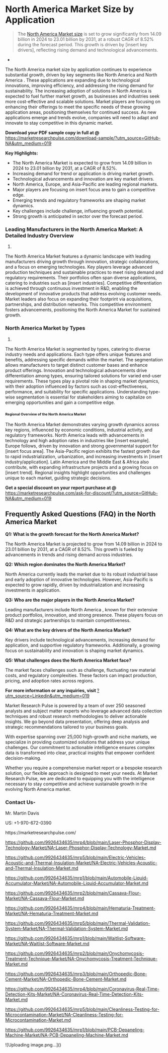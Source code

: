 <h1>North America  Market&nbsp;Size by Application</h1><blockquote><p>The <a href="https://marketresearchpulse.com/download-sample/?utm_source=GitHub-NA&amp;utm_medium=019">North America  Market size</a> is set to grow significantly from 14.09 billion in 2024 to 23.01 billion by 2031, at a robust CAGR of 8.52% during the forecast period. This growth is driven by [insert key drivers], reflecting rising demand and technological advancements.</p></blockquote><ul><li></li></ul><p>The North America  market size by application continues to experience substantial growth, driven by key segments like North America  and North America . These applications are expanding due to technological innovations, improving efficiency, and addressing the rising demand for sustainability. The increasing adoption of solutions in North America  is expected to fuel further market growth, as businesses and industries seek more cost-effective and scalable solutions. Market players are focusing on enhancing their offerings to meet the specific needs of these growing application areas, positioning themselves for continued success. As new applications emerge and trends evolve, companies will need to adapt and innovate to stay competitive in this dynamic market.</p><p><strong>Download your PDF sample copy in full at @ </strong><a href="https://marketresearchpulse.com/download-sample/?utm_source=GitHub-NA&amp;utm_medium=019">https://marketresearchpulse.com/download-sample/?utm_source=GitHub-NA&amp;utm_medium=019</a></p><p><strong>Key Highlights: </strong></p><ul><li>The North America  Market is expected to grow from 14.09 billion in 2024 to 23.01 billion by 2031, at a CAGR of 8.52%.</li><li>Increasing demand for trend or application is driving market growth.</li><li>Technological advancements and innovation are key market drivers.</li><li>North America, Europe, and Asia-Pacific are leading regional markets.</li><li>Major players are focusing on insert focus area to gain a competitive edge.</li><li>Emerging trends and regulatory frameworks are shaping market dynamics.</li><li>Key challenges include challenge, influencing growth potential.</li><li>Strong growth is anticipated in sector over the forecast period.</li></ul><h3>Leading Manufacturers in the North America  Market: A Detailed Industry Overview</h3><ol><li></li></ol><div class="flex max-w-full flex-col flex-grow"><div class="min-h-8 text-message flex w-full flex-col items-end gap-2 whitespace-normal break-words [.text-message+&amp;]:mt-5" dir="auto" data-message-author-role="assistant" data-message-id="fd8432e4-4910-450d-b182-61b7bfb0a01f" data-message-model-slug="gpt-4o"><div class="flex w-full flex-col gap-1 empty:hidden first:pt-[3px]"><div class="markdown prose w-full break-words dark:prose-invert light"><p>The North America  Market features a dynamic landscape with leading manufacturers driving growth through innovation, strategic collaborations, and a focus on emerging technologies. Key players leverage advanced production techniques and sustainable practices to meet rising demand and regulatory requirements. Their portfolios often span diverse applications, catering to industries such as [insert industries]. Competitive differentiation is achieved through continuous investment in R&amp;D, enabling the development of innovative products that address evolving customer needs. Market leaders also focus on expanding their footprint via acquisitions, partnerships, and distribution networks. This competitive environment fosters advancements, positioning the North America  Market for sustained growth.</p></div></div></div></div><h3>North America  Market by Types</h3><ol><li></li></ol><div class="flex max-w-full flex-col flex-grow"><div class="min-h-8 text-message flex w-full flex-col items-end gap-2 whitespace-normal break-words [.text-message+&amp;]:mt-5" dir="auto" data-message-author-role="assistant" data-message-id="084470be-0bb7-4664-bddf-5156b4f41249" data-message-model-slug="gpt-4o-mini"><div class="flex w-full flex-col gap-1 empty:hidden first:pt-[3px]"><div class="markdown prose w-full break-words dark:prose-invert light"><p>The North America  Market is segmented by types, catering to diverse industry needs and applications. Each type offers unique features and benefits, addressing specific demands within the market. The segmentation allows manufacturers to target distinct customer bases and enhance product offerings. Innovation and technological advancements drive differentiation among types, ensuring tailored solutions for varied end-user requirements. These types play a pivotal role in shaping market dynamics, with their adoption influenced by factors such as cost-effectiveness, performance, and suitability for specific applications. Understanding type-wise segmentation is essential for stakeholders aiming to capitalize on emerging opportunities and gain a competitive edge.</p></div></div></div></div><h3><span style="font-size: 11px;">Regional Overview of the North America  Market</span></h3><div class="flex max-w-full flex-col flex-grow"><div class="min-h-8 text-message flex w-full flex-col items-end gap-2 whitespace-normal break-words [.text-message+&amp;]:mt-5" dir="auto" data-message-author-role="assistant" data-message-id="e9038762-ce64-4e30-91c9-9bd413514231" data-message-model-slug="gpt-4o-mini"><div class="flex w-full flex-col gap-1 empty:hidden first:pt-[3px]"><div class="markdown prose w-full break-words dark:prose-invert light"><p>The North America  Market demonstrates varying growth dynamics across key regions, influenced by economic conditions, industrial activity, and regulatory frameworks. North America leads with advancements in technology and high adoption rates in industries like [insert example]. Europe follows, driven by innovation and strong governmental support for [insert focus area]. The Asia-Pacific region exhibits the fastest growth due to rapid industrialization, urbanization, and increasing investments in [insert industry/application]. Latin America and the Middle East &amp; Africa also contribute, with expanding infrastructure projects and a growing focus on [insert trend]. Regional insights highlight opportunities and challenges unique to each market, guiding strategic decisions.</p></div></div></div></div><p><strong>Get a special discount on your report purchase at @ </strong><a href="https://marketresearchpulse.com/ask-for-discount/?utm_source=GitHub-NA&amp;utm_medium=019">https://marketresearchpulse.com/ask-for-discount/?utm_source=GitHub-NA&amp;utm_medium=019</a></p><h2>Frequently Asked Questions (FAQ) in the North America  Market</h2><p><strong>Q1: What is the growth forecast for the North America  Market?</strong></p><p>The North America  Market is projected to grow from 14.09 billion in 2024 to 23.01 billion by 2031, at a CAGR of 8.52%. This growth is fueled by advancements in trends and rising demand across industries.</p><p><strong>Q2: Which region dominates the North America  Market?</strong></p><p>North America currently leads the market due to its robust industrial base and early adoption of innovative technologies. However, Asia-Pacific is expected to grow rapidly, driven by industrialization and increasing investments in application.</p><p><strong>Q3: Who are the major players in the North America  Market?</strong></p><p>Leading manufacturers include North America , known for their extensive product portfolios, innovation, and strong presence. These players focus on R&amp;D and strategic partnerships to maintain competitiveness.</p><p><strong>Q4: What are the key drivers of the North America  Market?</strong></p><p>Key drivers include technological advancements, increasing demand for application, and supportive regulatory frameworks. Additionally, a growing focus on sustainability and innovation is shaping market dynamics.</p><p><strong>Q5: What challenges does the North America  Market face?</strong></p><p>The market faces challenges such as challenge, fluctuating raw material costs, and regulatory complexities. These factors can impact production, pricing, and adoption rates across regions.</p><p><strong>For more information or any inquiries, visit&nbsp;</strong><a href="?utm_source=Linkedin&utm_medium=019">?utm_source=Linkedin&utm_medium=019</a></p><p>Market Research Pulse is powered by a team of over 250 seasoned analysts and subject matter experts who leverage advanced data collection techniques and robust research methodologies to deliver actionable insights. We go beyond data presentation, offering deep analysis and strategic recommendations tailored to your business goals.</p><p>With expertise spanning over 25,000 high-growth and niche markets, we specialize in providing customized solutions that address your unique challenges. Our commitment to actionable intelligence ensures complex data is transformed into clear, practical insights that empower confident decision-making.</p><p>Whether you require a comprehensive market report or a bespoke research solution, our flexible approach is designed to meet your needs. At Market Research Pulse, we are dedicated to equipping you with the intelligence necessary to stay competitive and achieve sustainable growth in the evolving North America  market.</p><h3><strong>Contact Us-</strong></h3><p>Mr. Martin Davis</p><p>US: +1-970-672-0390</p><p>https://marketresearchpulse.com/</p><p><a href="https://github.com/9926434635/mrp4/blob/main/Laser-Phosphor-Display-Technology-Market/NA-Laser-Phosphor-Display-Technology-Market.md">https://github.com/9926434635/mrp4/blob/main/Laser-Phosphor-Display-Technology-Market/NA-Laser-Phosphor-Display-Technology-Market.md</a></p><p><a href="https://github.com/9926434635/mrp5/blob/main/Electric-Vehicles-Acoustic-and-Thermal-Insulation-Market/NA-Electric-Vehicles-Acoustic-and-Thermal-Insulation-Market.md">https://github.com/9926434635/mrp5/blob/main/Electric-Vehicles-Acoustic-and-Thermal-Insulation-Market/NA-Electric-Vehicles-Acoustic-and-Thermal-Insulation-Market.md</a></p><p><a href="https://github.com/9926434635/mrp1/blob/main/Automobile-Liquid-Accumulator-Market/NA-Automobile-Liquid-Accumulator-Market.md">https://github.com/9926434635/mrp1/blob/main/Automobile-Liquid-Accumulator-Market/NA-Automobile-Liquid-Accumulator-Market.md</a></p><p><a href="https://github.com/9926434635/mrp2/blob/main/Cassava-Flour-Market/NA-Cassava-Flour-Market.md">https://github.com/9926434635/mrp2/blob/main/Cassava-Flour-Market/NA-Cassava-Flour-Market.md</a></p><p><a href="https://github.com/9926434635/mrp4/blob/main/Hematuria-Treatment-Market/NA-Hematuria-Treatment-Market.md">https://github.com/9926434635/mrp4/blob/main/Hematuria-Treatment-Market/NA-Hematuria-Treatment-Market.md</a></p><p><a href="https://github.com/9926434635/mrp5/blob/main/Thermal-Validation-System-Market/NA-Thermal-Validation-System-Market.md">https://github.com/9926434635/mrp5/blob/main/Thermal-Validation-System-Market/NA-Thermal-Validation-System-Market.md</a></p><p><a href="https://github.com/9926434635/mrp1/blob/main/Waitlist-Software-Market/NA-Waitlist-Software-Market.md">https://github.com/9926434635/mrp1/blob/main/Waitlist-Software-Market/NA-Waitlist-Software-Market.md</a></p><p><a href="https://github.com/9926434635/mrp2/blob/main/Onychomycosis-Treatment-Technique-Market/NA-Onychomycosis-Treatment-Technique-Market.md">https://github.com/9926434635/mrp2/blob/main/Onychomycosis-Treatment-Technique-Market/NA-Onychomycosis-Treatment-Technique-Market.md</a></p><p><a href="https://github.com/9926434635/mrp3/blob/main/Orthopedic-Bone-Cement-Market/NA-Orthopedic-Bone-Cement-Market.md">https://github.com/9926434635/mrp3/blob/main/Orthopedic-Bone-Cement-Market/NA-Orthopedic-Bone-Cement-Market.md</a></p><p><a href="https://github.com/9926434635/mrp4/blob/main/Coronavirus-Real-Time-Detection-Kits-Market/NA-Coronavirus-Real-Time-Detection-Kits-Market.md">https://github.com/9926434635/mrp4/blob/main/Coronavirus-Real-Time-Detection-Kits-Market/NA-Coronavirus-Real-Time-Detection-Kits-Market.md</a></p><p><a href="https://github.com/9926434635/mrp5/blob/main/Cleanliness-Testing-for-Microcontamination-Market/NA-Cleanliness-Testing-for-Microcontamination-Market.md">https://github.com/9926434635/mrp5/blob/main/Cleanliness-Testing-for-Microcontamination-Market/NA-Cleanliness-Testing-for-Microcontamination-Market.md</a></p><p><a href="https://github.com/9926434635/mrp1/blob/main/PCB-Depaneling-Machine-Market/NA-PCB-Depaneling-Machine-Market.md">https://github.com/9926434635/mrp1/blob/main/PCB-Depaneling-Machine-Market/NA-PCB-Depaneling-Machine-Market.md</a></p>
![Uploading image.png…]()
